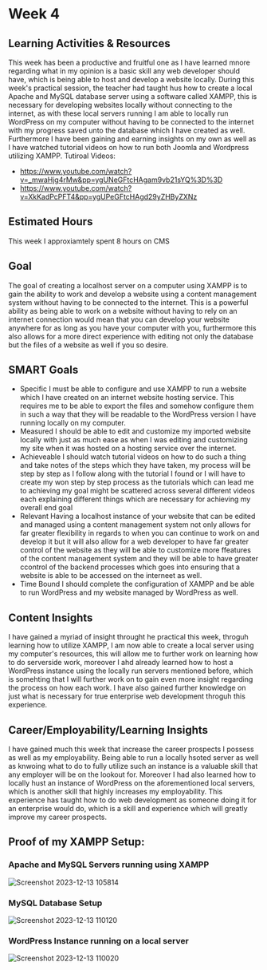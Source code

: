 # Week 4

## Learning Activities & Resources
  This week has been a productive and fruitful one as I have learned mnore regarding what in my opinion is a basic skill any web developer should have, which is being able to host and develop a website locally. During this week's practical session, the teacher had taught hus how to create a local Apache and MySQL database server using a software called XAMPP, this is necessary for developing websites locally without connecting to the internet, as with these local servers running I am able to locally run WordPress on my computer without having to be connected to the internet with my progress saved unto the database which I have created as well. Furthermore I have been gaining and earning insights on my own as well as I have watched tutorial videos on how to run both Joomla and Wordpress utilizing XAMPP.
  Tutiroal Videos:
  * https://www.youtube.com/watch?v=_mwaHjg4rMw&pp=ygUNeGFtcHAgam9vb21sYQ%3D%3D
  * https://www.youtube.com/watch?v=XkKadPcPFT4&pp=ygUPeGFtcHAgd29yZHByZXNz


## Estimated Hours
This week I approxiamtely spent 8 hours on CMS

## Goal
The goal of creating a localhost server on a computer using XAMPP is to gain the ability to work and develop a website using a content management system without having to be connected to the internet. This is a powerful ability as being able to work on a website without having to rely on an internet connection would mean that you can develop your website anywhere for as long as you have your computer with you, furthermore this also allows for a more direct experience with editing not only the database but the files of a website as well if you so desire.

## SMART Goals

* Specific
I must be able to configure and use XAMPP to run a website which I have created on an internet website hosting service. This requires me to be able to export the files and somehow configure them in such a way that they will be readable to the WordPress version I have running locally on my computer.
* Measured
I should be able to edit and customize my imported website locally with just as much ease as when I was editing and customizing my site when it was hosted on a hosting service over the internet.
* Achieveable
I should watch tutorial videos on how to do such a thing and take notes of the steps which they have taken, my process will be step by step as I follow along with the tutorial I found or I will have to create my won step by step process as the tutorials which can lead me to achieving my goal might be scattered across several different videos each explaining different things which are necessary for achieving my overall end goal
* Relevant
Having a localhost instance of your website that can be edited and managed using a content management system not only allows for far greater flexibility in regards to when you can continue to work on and develop it but it will also allow for a web developer to have far greater control of the website as they will be able to customize more ffeatures of the content management system and they will be able to have greater ccontrol of the backend processes which goes into ensuring that a website is able to be accessed on the interneet as well.
* Time Bound
I should complete the configuration of XAMPP and be able to run WordPress and my website managed by WordPress as well.

## Content Insights
I have gained a myriad of insight throught he practical this week, throguh learning how to utilize XAMPP, I am now able to create a local server using my computer's resources, this will allow me to further work on learning how to do serverside work, moreover I ahd already learned how to host a WordPress instance using the locally run servers mentioned before, which is somehting that I will further work on to gain even more insight regarding the process on how each work. I have also gained further knowledge on just what is necessary for true enterprise web development throguh this experience.

## Career/Employability/Learning Insights
I have gained much this week that increase the career prospects I possess as well as my employability. Being able to run a locally hsoted server as well as knwoing what to do to fully utilize such an instance is a valuable skill that any employer will be on the lookout for. Moreover I had also learned how to locally hust an instance of WordPress on the aforementioned local servers, which is another skill that highly increases my employability. This experience has taught how to do web development as someone doing it for an enterprise would do, which is a skill and experience which will greatly improve my career prospects.

## Proof of my XAMPP Setup:
### Apache and MySQL Servers running using XAMPP
![Screenshot 2023-12-13 105814](https://github.com/Albert-Alvaro/CP3402_LearningJournal/assets/118112483/288bf869-7571-4404-b030-754f0f1e35de)
### MySQL Database Setup
![Screenshot 2023-12-13 110120](https://github.com/Albert-Alvaro/CP3402_LearningJournal/assets/118112483/e269f918-06c7-4c50-b2bc-cc6d9c47cc8b)
### WordPress Instance running on a local server
![Screenshot 2023-12-13 110020](https://github.com/Albert-Alvaro/CP3402_LearningJournal/assets/118112483/05a1b95c-3843-4345-b29f-dc3da3443c2d)

